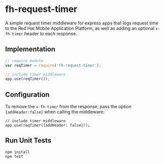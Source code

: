 fh-request-timer
========================

A simple request timer middleware for express apps that logs request time to the
Red Hat Mobile Application Platform, as well as adding an optional `x-fh-timer` header to
each response.

Implementation
--------------

``` javascript
// require module
var reqTimer = require('fh-request-timer');

// include timer middleware
app.use(reqTimer());
```

Configuration
--------------

To remove the `x-fh-timer` from the response, pass the option `{addHeader:false}`
when calling the middleware:

```
// include timer middleware
app.use(reqTimer({addHeader: false}));
```


Run Unit Tests
--------------

``` shell
npm install
npm test
```